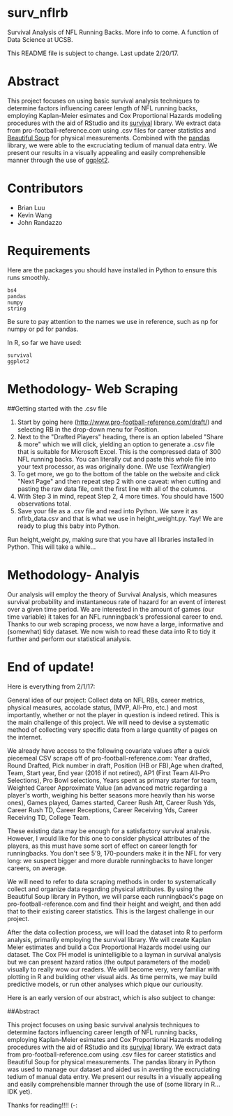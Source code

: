 # surv_nflrb
Survival Analysis of NFL Running Backs. More info to come. A function of Data Science at UCSB.

This README file is subject to change. Last update 2/20/17.

# Abstract

This project focuses on using basic survival analysis techniques to determine factors influencing career length of NFL running backs, employing Kaplan-Meier esimates and Cox Proportional Hazards modeling procedures with the aid of RStudio and its [survival](https://github.com/cran/survival) library. We extract data from pro-football-reference.com using .csv files for career statistics and [Beautiful Soup](https://www.crummy.com/software/BeautifulSoup/) for physical measurements. Combined with the [pandas](http://pandas.pydata.org/) library, we were able to the excruciating tedium of manual data entry. We present our results in a visually appealing and easily comprehensible manner through the use of [ggplot2](https://github.com/tidyverse/ggplot2).

# Contributors

* Brian Luu
* Kevin Wang
* John Randazzo

# Requirements

Here are the packages you should have installed in Python to ensure this runs smoothly.
```
bs4
pandas
numpy
string
```
Be sure to pay attention to the names we use in reference, such as np for numpy or pd for pandas.

In R, so far we have used:
```
survival
ggplot2
```

# Methodology- Web Scraping

##Getting started with the .csv file
1. Start by going here (http://www.pro-football-reference.com/draft/) and selecting RB in the drop-down menu for Position.
2. Next to the "Drafted Players" heading, there is an option labeled "Share & more" which we will click, yielding an option to generate a .csv file that is suitable for Microsoft Excel. This is the compressed data of 300 NFL running backs. You can literally cut and paste this whole file into your text processor, as was originally done. (We use TextWrangler)
3. To get more, we go to the bottom of the table on the website and click "Next Page" and then repeat step 2 with one caveat: when cutting and pasting the raw data file, omit the first line with all of the columns.
4. With Step 3 in mind, repeat Step 2, 4 more times. You should have 1500 observations total.
5. Save your file as a .csv file and read into Python. We save it as nflrb_data.csv and that is what we use in height_weight.py.
Yay! We are ready to plug this baby into Python.

Run height_weight.py, making sure that you have all libraries installed in Python. This will take a while...

# Methodology- Analyis

Our analysis will employ the theory of Survival Analysis, which measures survival probability and instantaneous rate of hazard for an event of interest over a given time period. We are interested in the amount of games (our time variable) it takes for an NFL runningback's professional career to end. Thanks to our web scraping process, we now have a large, informative and (somewhat) tidy dataset. We now wish to read these data into R to tidy it further and perform our statistical analysis.

# End of update!
Here is everything from 2/1/17:

General idea of our project: Collect data on NFL RBs, career metrics, physical measures, accolade status, (MVP, All-Pro, etc.) and most importantly, whether or not the player in question is indeed retired.
This is the main challenge of this project. We will need to devise a systematic method of collecting very specific data from a large quantity of pages on the internet. 

We already have access to the following covariate values after a quick piecemeal CSV scrape off of pro-football-reference.com: Year drafted, Round Drafted, Pick number in draft, Position (HB or FB),Age when drafted, Team, Start year, End year (2016 if not retired), AP1 (First Team All-Pro Selections), Pro Bowl selections, Years spent as primary starter for team, Weighted Career Approximate Value (an advanced metric regarding a player's worth, weighing his better seasons more heavily than his worse ones), Games played, Games started, Career Rush Att, Career Rush Yds, Career Rush TD, Career Receptions, Career Receiving Yds, Career Receiving TD, College Team.

These existing data may be enough for a satisfactory survival analysis. However, I would like for this one to consider physical attributes of the players, as this must have some sort of effect on career length for runningbacks. You don't see 5'9, 170-pounders make it in the NFL for very long: we suspect bigger and more durable runningbacks to have longer careers, on average.

We will need to refer to data scraping methods in order to systematically collect and organize data regarding physical attributes. By using the Beautiful Soup library in Python, we will parse each runningback's page on pro-football-reference.com and find their height and weight, and then add that to their existing career statistics. This is the largest challenge in our project.

After the data collection process, we will load the dataset into R to perform analysis, primarily employing the survival library. We will create Kaplan Meier estimates and build a Cox Proportional Hazards model using our dataset. The Cox PH model is unintelligible to a layman in survival analysis but we can present hazard ratios (the output parameters of the model) visually to really wow our readers. We will become very, very familiar with plotting in R and building other visual aids. As time permits, we may build predictive models, or run other analyses which pique our curiousity.

Here is an early version of our abstract, which is also subject to change:

##Abstract 

This project focuses on using basic survival analysis techniques to determine factors influencing career length of NFL running backs, employing Kaplan-Meier esimates and Cox Proportional Hazards modeling procedures with the aid of RStudio and its [survival](https://github.com/cran/survival) library. We extract data from pro-football-reference.com using .csv files for career statistics and Beautiful Soup for physical measurements. The pandas library in Python was used to manage our dataset and aided us in averting the excruciating tedium of manual data entry. We present our results in a visually appealing and easily comprehensible manner through the use of (some library in R... IDK yet).


Thanks for reading!!!! (-:
